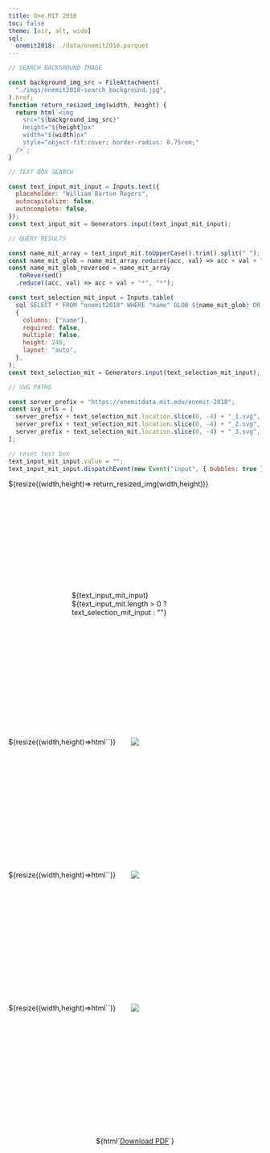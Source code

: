 ```yaml
---
title: One.MIT 2018
toc: false
theme: [air, alt, wide]
sql:
  onemit2018: ./data/onemit2018.parquet
---
```


```js
// SEARCH BACKGROUND IMAGE

const background_img_src = FileAttachment(
  "./imgs/onemit2018-search_background.jpg",
).href;
function return_resized_img(width, height) {
  return html`<img
    src="${background_img_src}"
    height="${height}px"
    width="${width}px"
    style="object-fit:cover; border-radius: 0.75rem;"
  />`;
}
```

```js
// TEXT BOX SEARCH

const text_input_mit_input = Inputs.text({
  placeholder: "William Barton Rogers",
  autocapitalize: false,
  autocomplete: false,
});
const text_input_mit = Generators.input(text_input_mit_input);
```

```js
// QUERY RESULTS

const name_mit_array = text_input_mit.toUpperCase().trim().split(" ");
const name_mit_glob = name_mit_array.reduce((acc, val) => acc + val + "*", "*");
const name_mit_glob_reversed = name_mit_array
  .toReversed()
  .reduce((acc, val) => acc + val + "*", "*");

const text_selection_mit_input = Inputs.table(
  sql`SELECT * FROM "onemit2018" WHERE "name" GLOB ${name_mit_glob} OR "name" GLOB ${name_mit_glob_reversed} LIMIT 10`,
  {
    columns: ["name"],
    required: false,
    multiple: false,
    height: 240,
    layout: "auto",
  },
);
const text_selection_mit = Generators.input(text_selection_mit_input);
```

```js
// SVG PATHS

const server_prefix = "https://onemitdata.mit.edu/onemit-2018";
const svg_urls = [
  server_prefix + text_selection_mit.location.slice(0, -4) + "_1.svg",
  server_prefix + text_selection_mit.location.slice(0, -4) + "_2.svg",
  server_prefix + text_selection_mit.location.slice(0, -4) + "_3.svg",
];

// reset text box
text_input_mit_input.value = "";
text_input_mit_input.dispatchEvent(new Event("input", { bubbles: true }));
```

<style type="text/css">

  .svg-container img {
    position: absolute;
    left:50%;
    transform: translateX(-50%);
}

  .search-box-container {
   position: relative;
   height: 512px;
}
  
  .centered-text {
    position: absolute;
    left: 50%;
    top: 75%;
    transform: translate(-50%,-75%);
    height:240px;
}

  .search-heading {
    color:white;
    text-align:center;
}

  th {
    display: none;
}

  table {
    background-color: rgba(255,255,255,0.5);
}

  input {
    text-align:center;
}

</style>

<div class="grid grid-cols-3" style="grid-auto-rows: min-content;">
  <div class="grid-colspan-3 search-box-container">
    ${resize((width,height)=> return_resized_img(width,height))}
    <div class="centered-text">
      <div class="search-heading"> Start typing a name..</div>
      ${text_input_mit_input}
      ${text_input_mit.length > 0 ? text_selection_mit_input : ""}
    </div>
  </div>
  <div class="card svg-container" style="min-height: 264px;">
  ${resize((width,height)=>html`<img src="${svg_urls[0]}" height="${Math.min(width,height)}">`)}
  </div>
  <div class="card svg-container" style="min-height: 264px;">
  ${resize((width,height)=>html`<img src="${svg_urls[1]}" height="${Math.min(width,height)}">`)}
  </div>
  <div class="card svg-container" style="min-height: 264px;">
  ${resize((width,height)=>html`<img src="${svg_urls[2]}" height="${Math.min(width,height)}">`)}
  </div>
</div>
<div class="grid grid-cols-3" style="grid-auto-rows: auto; text-align:center;">
  <div class="grid-colspan-3"> ${html`<a target="_blank" href="${server_prefix + text_selection_mit.location}">Download PDF</a>`} </div>
</div>
